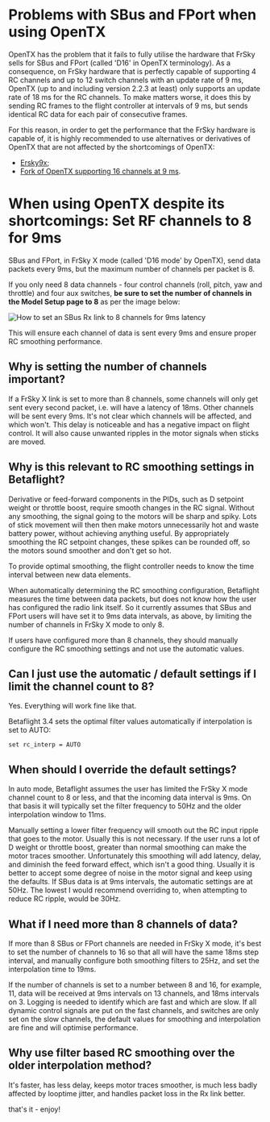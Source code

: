 # Problems with SBus and FPort when using OpenTX

OpenTX has the problem that it fails to fully utilise the hardware that FrSky sells for SBus and FPort (called 'D16' in OpenTX terminology). As a consequence, on FrSky hardware that is perfectly capable of supporting 4 RC channels and up to 12 switch channels with an update rate of 9 ms, OpenTX (up to and including version 2.2.3 at least) only supports an update rate of 18 ms for the RC channels. To make matters worse, it does this by sending RC frames to the flight controller at intervals of 9 ms, but sends identical RC data for each pair of consecutive frames.

For this reason, in order to get the performance that the FrSky hardware is capable of, it is highly recommended to use alternatives or derivatives of OpenTX that are not affected by the shortcomings of OpenTX:
- [Ersky9x](http://www.er9x.com/);
- [Fork of OpenTX supporting 16 channels at 9 ms](https://github.com/mikeller/opentx/releases).

# When using OpenTX despite its shortcomings: Set RF channels to 8 for 9ms

SBus and FPort, in FrSky X mode (called 'D16 mode' by OpenTX), send data packets every 9ms, but the maximum number of channels per packet is 8.

If you only need 8 data channels - four control channels (roll, pitch, yaw and throttle) and four aux switches, **be sure to set the number of channels in the Model Setup page to 8** as per the image below:

![How to set an SBus Rx link to 8 channels for 9ms latency](https://betaflight.com/assets/img/D16_8_Channels.jpg)

This will ensure each channel of data is sent every 9ms and ensure proper RC smoothing performance.

## Why is setting the number of channels important?

If a FrSky X link is set to more than 8 channels, some channels will only get sent every second packet, i.e. will have a latency of 18ms.  Other channels will be sent every 9ms.  It's not clear which channels will be affected, and which won't.  This delay is noticeable and has a negative impact on flight control.  It will also cause unwanted ripples in the motor signals when sticks are moved.

## Why is this relevant to RC smoothing settings in Betaflight?

Derivative or feed-forward components in the PIDs, such as D setpoint weight or throttle boost, require smooth changes in the RC signal.  Without any smoothing, the signal going to the motors will be sharp and spiky.  Lots of stick movement will then then make motors unnecessarily hot and waste battery power, without achieving anything useful.  By appropriately smoothing the RC setpoint changes, these spikes can be rounded off, so the motors sound smoother and don't get so hot.

To provide optimal smoothing, the flight controller needs to know the time interval between new data elements.

When automatically determining the RC smoothing configuration, Betaflight measures the time between data packets, but does not know how the user has configured the radio link itself.  So it currently assumes that SBus and FPort users will have set it to 9ms data intervals, as above, by limiting the number of channels in FrSky X mode to only 8.

If users have configured more than 8 channels, they should manually configure the RC smoothing settings and not use the automatic values.

## Can I just use the automatic / default settings if I limit the channel count to 8?

Yes.  Everything will work fine like that.

Betaflight 3.4 sets the optimal filter values automatically if interpolation is set to AUTO:

`
set rc_interp = AUTO
`

## When should I override the default settings?

In auto mode, Betaflight assumes the user has limited the FrSky X mode channel count to 8 or less, and that the incoming data interval is 9ms.  On that basis it will typically set the filter frequency to 50Hz and the older interpolation window to 11ms.

Manually setting a lower filter frequency will smooth out the RC input ripple that goes to the motor.  Usually this is not necessary.  If the user runs a lot of D weight or throttle boost, greater than normal smoothing can make the motor traces smoother.  Unfortunately this smoothing will add latency, delay, and diminish the feed forward effect, which isn't a good thing.  Usually it is better to accept some degree of noise in the motor signal and keep using the defaults.  If SBus data is at 9ms intervals, the automatic settings are at 50Hz.  The lowest I would recommend overriding to, when attempting to reduce RC ripple, would be 30Hz.

## What if I need more than 8 channels of data?

If more than 8 SBus or FPort channels are needed in FrSky X mode, it's best to set the number of channels to 16 so that all will have the same 18ms step interval, and manually configure both smoothing filters to 25Hz, and set the interpolation time to 19ms.

If the number of channels is set to a number between 8 and 16, for example, 11, data will be received at 9ms intervals on 13 channels, and 18ms intervals on 3.  Logging is needed to identify which are fast and which are slow.  If all dynamic control signals are put on the fast channels, and switches are only set on the slow channels, the default values for smoothing and interpolation are fine and will optimise performance.

## Why use filter based RC smoothing over the older interpolation method?

It's faster, has less delay, keeps motor traces smoother, is much less badly affected by looptime jitter, and handles packet loss in the Rx link better.

that's it - enjoy!
